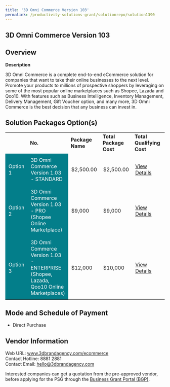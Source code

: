 ```yaml
---
title: '3D Omni Commerce Version 103'
permalink: /productivity-solutions-grant/solutionrepo/solution1390
---
```


## 3D Omni Commerce Version 103

## Overview

**Description**

3D Omni Commerce is a complete end-to-end eCommerce solution for companies that want to take their online businesses to the next level. Promote your products to millions of prospective shoppers by leveraging on some of the most popular online marketplaces such as Shopee, Lazada and Qoo10. With features such as Business Intelligence, Inventory Management, Delivery Management, Gift Voucher option, and many more, 3D Omni Commerce is the best decision that any business can invest in.

## Solution Packages Option(s)

<table>
<th>
<td><b>No.</b></td>
<td><b>Package Name</b></td>
<td><b>Total Package Cost</b></td>
<td><b>Total Qualifying Cost</b></td>
<td><b>Solution Details</b></td>
</th>
<tr>
<td style='padding: 10px; background-color: #037E8A; color: #FFFFFF;'>Option 1</td>
<td style='padding: 10px; background-color: #037E8A; color: #FFFFFF;'>3D Omni Commerce Version 1.03 - STANDARD</td>
<td style='padding: 10px;'>$2,500.00</td>
<td style='padding: 10px;'>$2,500.00</td>
<td style='padding: 10px;'><a href='https://www.gobusiness.gov.sg/images/psg/Desensitised_3D_Brand_20200553_Annex_3_Part_1.pdf' target='_blank'>View Details</a></td>
</tr>
<tr>
<td style='padding: 10px; background-color: #037E8A; color: #FFFFFF;'>Option 2</td>
<td style='padding: 10px; background-color: #037E8A; color: #FFFFFF;'>3D Omni Commerce Version 1.03 - PRO (Shopee Online Marketplace)</td>
<td style='padding: 10px;'>$9,000</td>
<td style='padding: 10px;'>$9,000</td>
<td style='padding: 10px;'><a href='https://www.gobusiness.gov.sg/images/psg/Desensitised_3D_Brand_20200553_Annex_3_Part_2.pdf' target='_blank'>View Details</a></td>
</tr>
<tr>
<td style='padding: 10px; background-color: #037E8A; color: #FFFFFF;'>Option 3</td>
<td style='padding: 10px; background-color: #037E8A; color: #FFFFFF;'>3D Omni Commerce Version 1.03 - ENTERPRISE (Shopee, Lazada, Qoo10 Online Marketplaces)</td>
<td style='padding: 10px;'>$12,000</td>
<td style='padding: 10px;'>$10,000</td>
<td style='padding: 10px;'><a href='https://www.gobusiness.gov.sg/images/psg/Desensitised_3D_Brand_20200553_Annex_3_Part_3.pdf' target='_blank'>View Details</a></td>
</tr>
</table>

## Mode and Schedule of Payment

 - Direct Purchase

## Vendor Information

 Web URL: www.3dbrandagency.com/ecommerce <br>Contact Hotline: 8881 2881  <br>Contact Email: hello@3dbrandagency.com 

Interested companies can get a quotation from the pre-approved vendor, before applying for the PSG through the <a href='https://www.businessgrants.gov.sg/' target='_blank' rel='noopener'>Business Grant Portal (BGP)</a>.

<script src="/jquery/resize-tables.js"></script>
